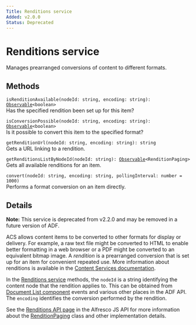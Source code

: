 ```yaml
---
Title: Renditions service
Added: v2.0.0
Status: Deprecated
---
```


# Renditions service

Manages prearranged conversions of content to different formats.

## Methods

`isRenditionAvailable(nodeId: string, encoding: string): `[`Observable`](http://reactivex.io/documentation/observable.html)`<boolean>`<br/>
Has the specified rendition been set up for this item?

`isConversionPossible(nodeId: string, encoding: string): `[`Observable`](http://reactivex.io/documentation/observable.html)`<boolean>`<br/>
Is it possible to convert this item to the specified format?

`getRenditionUrl(nodeId: string, encoding: string): string`<br/>
Gets a URL linking to a rendition.

`getRenditionsListByNodeId(nodeId: string): `[`Observable`](http://reactivex.io/documentation/observable.html)`<RenditionPaging>`<br/>
Gets all available renditions for an item.

`convert(nodeId: string, encoding: string, pollingInterval: number = 1000)`<br/>
Performs a format conversion on an item directly.

## Details

**Note:** This service is deprecated from v2.2.0 and may be removed in a future
version of ADF.

ACS allows content items to be converted to other formats for display or delivery.
For example, a raw text file might be converted to HTML to enable better formatting
in a web browser or a PDF might be converted to an equivalent bitmap image. A
_rendition_ is a prearranged conversion that is set up for an item for convenient
repeated use. More information about renditions is available in the
[Content Services documentation](https://docs.alfresco.com/5.2/references/dev-extension-points-content-transformer.html).

In the [Renditions service](../core/renditions.service.md) methods, the `nodeId` is a string identifying the content
node that the rendition applies to. This can be obtained from
[Document List component](../content-services/document-list.component.md) events and various other places
in the ADF API. The `encoding` identifies the conversion performed by the rendition.

See the
[Renditions API page](https://github.com/Alfresco/alfresco-js-api/blob/master/src/alfresco-core-rest-api/docs/RenditionsApi.md#createRendition)
in the Alfresco JS API for more information about the
[RenditionPaging](https://github.com/Alfresco/alfresco-js-api/blob/master/src/alfresco-core-rest-api/docs/RenditionPaging.md)
class and other implementation details.
